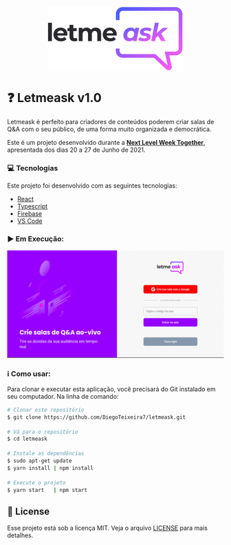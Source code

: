 <div align="center">
    <img alt="letmeask" src="./src/assets/images/logo.svg" />
    <br/>
</div>

# :question: Letmeask v1.0
Letmeask é perfeito para criadores de conteúdos poderem criar salas de Q&A com o seu público, de uma forma muito organizada e democrática. 

Este é um projeto desenvolvido durante a **[Next Level Week Together](https://nextlevelweek.com/)**, apresentada dos dias 20 a 27 de Junho de 2021.

### :computer: Tecnologias

Este projeto foi desenvolvido com as seguintes tecnologias:

-  [React](https://pt-br.reactjs.org/)
-  [Typescript](https://www.typescriptlang.org/)
-  [Firebase](https://firebase.google.com/?hl=pt)
-  [VS Code](https://code.visualstudio.com/)

### :arrow_forward: Em Execução:

<p align="center">
 <img alt="Demonstração letmeask" src="./src/assets/letmeask.gif">
</p>

### :information_source: Como usar:

Para clonar e executar esta aplicação, você precisará do Git instalado em seu computador. Na linha de comando:

```bash
# Clonar este repositório
$ git clone https://github.com/DiegoTeixeira7/letmeask.git

# Vá para o repositório
$ cd letmeask

# Instale as dependências
$ sudo apt-get update
$ yarn install | npm install

# Execute o projeto
$ yarn start   | npm start
```

## 📝 License

Esse projeto está sob a licença MIT. Veja o arquivo [LICENSE](LICENSE) para mais detalhes.
